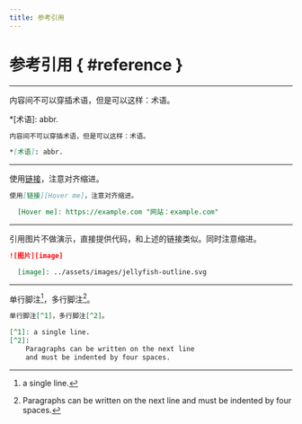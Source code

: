 ```yaml
---
title: 参考引用
---
```


参考引用 { #reference }
=======================

***

内容间不可以穿插术语，但是可以这样：术语。

*[术语]: abbr.

``` markdown linenums="1"
内容间不可以穿插术语，但是可以这样：术语。

*[术语]: abbr.
```

***

使用[链接][Hover me]，注意对齐缩进。

  [Hover me]: https://example.com "网站：example.com"

``` markdown linenums="1"
使用[链接][Hover me]，注意对齐缩进。

  [Hover me]: https://example.com "网站：example.com"
```

***

引用图片不做演示，直接提供代码，和上述的链接类似。同时注意缩进。

``` markdown linenums="1"
![图片][image]

  [image]: ../assets/images/jellyfish-outline.svg
```

***

单行脚注[^1]，多行脚注[^2]。

[^1]: a single line.
[^2]:
    Paragraphs can be written on the next line
    and must be indented by four spaces.

``` markdown linenums="1"
单行脚注[^1]，多行脚注[^2]。

[^1]: a single line.
[^2]:
    Paragraphs can be written on the next line
    and must be indented by four spaces.
```

